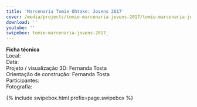 ```yaml
---
title: 'Marcenaria Tomie Ohtake: Jovens 2017'
cover: /media/projects/tomie-marcenaria-jovens-2017/tomie-marcenaria-jovens-2017_00.jpg
download: ''
youtube: ''
swipebox: tomie-marcenaria-jovens-2017_
---
```

**Ficha técnica**  
Local:  
Data:  
Projeto / visualização 3D: Fernanda Tosta  
Orientação de construção: Fernanda Tosta  
Participantes:  
Fotografia:  

{% include swipebox.html prefix=page.swipebox %}

